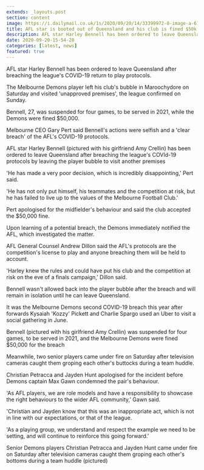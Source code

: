 ```yaml
---
extends: _layouts.post
section: content
image: https://i.dailymail.co.uk/1s/2020/09/20/14/33399972-0-image-a-61_1600609824785.jpg 
title: AFL star is booted out of Queensland and his club is fined $50k after he left COVID-19 bubble 
description: AFL star Harley Bennell has been ordered to leave Queensland after breaching the leagues COVId-19 protocols by leaving the player bubble to visit another premises. 
date: 2020-09-20-15-54-28 
categories: [latest, news] 
featured: true 
--- 
```

AFL star Harley Bennell has been ordered to leave Queensland after breaching the league's COVID-19 return to play protocols.   

The Melbourne Demons player left his club's bubble in Maroochydore on Saturday and visited 'unapproved premises', the league confirmed on Sunday.

Bennell, 27, was suspended for four games, to be served in 2021, while the Demons were fined $50,000. 

Melbourne CEO Gary Pert said Bennell's actions were selfish and a 'clear breach' of the AFL's COVID-19 protocols.  

AFL star Harley Bennell (pictured with his girlfriend Amy Crellin) has been ordered to leave Queensland after breaching the league's COVId-19 protocols by leaving the player bubble to visit another premises 

'He has made a very poor decision, which is incredibly disappointing,' Pert said.

'He has not only put himself, his teammates and the competition at risk, but he has failed to live up to the values of the Melbourne Football Club.'

Pert apologised for the midfielder's behaviour and said the club accepted the $50,000 fine. 

Upon learning of a potential breach, the Demons immediately notified the AFL, which investigated the matter. 

AFL General Counsel Andrew Dillon said the AFL's protocols are the competition's license to play and anyone breaching them will be held to account.

'Harley knew the rules and could have put his club and the competition at risk on the eve of a finals campaign,' Dillon said.

Bennell wasn't allowed back into the player bubble after the breach and will remain in isolation until he can leave Queensland. 

It was the Melbourne Demons second COVID-19 breach this year after forwards Kysaiah 'Kozzy' Pickett and Charlie Spargo used an Uber to visit a social gathering in June.

Bennell (pictured with his girlfriend Amy Crellin) was suspended for four games, to be served in 2021, and the Melbourne Demons were fined $50,000 for the breach

Meanwhile, two senior players came under fire on Saturday after television cameras caught them groping each other's buttocks during a team huddle.  

Christian Petracca and Jayden Hunt apologised for the incident before Demons captain Max Gawn condemned the pair's behaviour. 

'As AFL players, we are role models and have a responsibility to showcase the right behaviours to the wider AFL community,' Gawn said.

'Christian and Jayden know that this was an inappropriate act, which is not in line with our expectations, or that of the league.

'As a playing group, we understand and respect the example we need to be setting, and will continue to reinforce this going forward.'

Senior Demons players Christian Petracca and Jayden Hunt came under fire on Saturday after television cameras caught them groping each other's bottoms during a team huddle (pictured)

